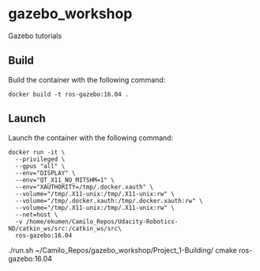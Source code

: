 # gazebo_workshop
Gazebo tutorials

## Build
Build the container with the following command:

  ```
  docker build -t ros-gazebo:16.04 .
  ```

## Launch
Launch the container with the following command:
  ```
  docker run -it \
    --privileged \
    --gpus "all" \
    --env="DISPLAY" \
    --env="QT_X11_NO_MITSHM=1" \
    --env="XAUTHORITY=/tmp/.docker.xauth" \
    --volume="/tmp/.X11-unix:/tmp/.X11-unix:rw" \
    --volume="/tmp/.docker.xauth:/tmp/.docker.xauth:rw" \
    --volume="/tmp/.X11-unix:/tmp/.X11-unix:rw" \
    --net=host \
    -v /home/ekumen/Camilo_Repos/Udacity-Robotics-ND/catkin_ws/src:/catkin_ws/src\
    ros-gazebo:16.04
  ```


./run.sh ~/Camilo_Repos/gazebo_workshop/Project_1-Building/ cmake ros-gazebo:16.04